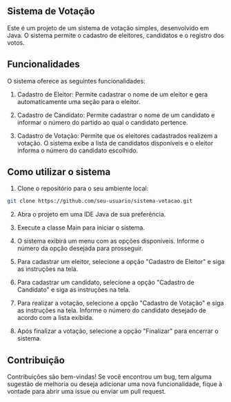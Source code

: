 ## Sistema de Votação

Este é um projeto de um sistema de votação simples, desenvolvido em Java. O sistema permite o cadastro de eleitores, candidatos e o registro dos votos.

## Funcionalidades

O sistema oferece as seguintes funcionalidades:

1. Cadastro de Eleitor: Permite cadastrar o nome de um eleitor e gera automaticamente uma seção para o eleitor.

2. Cadastro de Candidato: Permite cadastrar o nome de um candidato e informar o número do partido ao qual o candidato pertence.

3. Cadastro de Votação: Permite que os eleitores cadastrados realizem a votação. O sistema exibe a lista de candidatos disponíveis e o eleitor informa o número do candidato escolhido.

## Como utilizar o sistema

1. Clone o repositório para o seu ambiente local:

```bash
git clone https://github.com/seu-usuario/sistema-votacao.git
```

2. Abra o projeto em uma IDE Java de sua preferência.

3. Execute a classe Main para iniciar o sistema.

4. O sistema exibirá um menu com as opções disponíveis. Informe o número da opção desejada para prosseguir.

5. Para cadastrar um eleitor, selecione a opção "Cadastro de Eleitor" e siga as instruções na tela.

6. Para cadastrar um candidato, selecione a opção "Cadastro de Candidato" e siga as instruções na tela.

7. Para realizar a votação, selecione a opção "Cadastro de Votação" e siga as instruções na tela. Informe o número do candidato desejado de acordo com a lista exibida.

8. Após finalizar a votação, selecione a opção "Finalizar" para encerrar o sistema.

## Contribuição

Contribuições são bem-vindas! Se você encontrou um bug, tem alguma sugestão de melhoria ou deseja adicionar uma nova funcionalidade, fique à vontade para abrir uma issue ou enviar um pull request.
